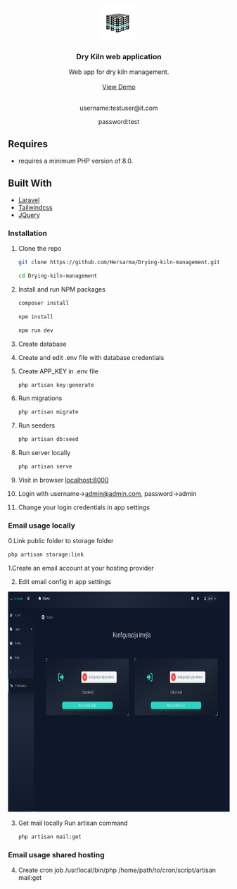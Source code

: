 <div id="top"></div>

<br />
<div align="center">
  <a href="https://github.com/github_username/repo_name">
    <img src="public/img/europalete-logo-black_teal.png" alt="Logo" width="80" height="80">
  </a>

<h3 align="center">Dry Kiln web application</h3>

  <p align="center">
    Web app for dry kiln management.
    <br />
    <br />
    <a href="https://hersarma.in.rs" target="_blank">View Demo</a>
    <br />
    <br />
  </p>
  <p>
     username:testuser@it.com
  </p>
  <p>
     password:test
  </p>
</div>

## Requires
* requires a minimum PHP version of 8.0.


## Built With

* [Laravel](https://laravel.com)
* [Tailwindcss](https://tailwindcss.com)
* [JQuery](https://jquery.com)

### Installation

1. Clone the repo
   ```sh
   git clone https://github.com/Hersarma/Drying-kiln-management.git
   ```
   
   ```sh
   cd Drying-kiln-management
   ```
2. Install and run NPM packages

   ```sh
   composer install
   ```
   ```sh
   npm install
   ```
   ```sh
   npm run dev
   ```
3. Create database

4. Create and edit .env file with database credentials

5. Create APP_KEY in .env file
   ```sh
   php artisan key:generate
   ```
6. Run migrations
   ```sh
   php artisan migrate
   ```
7. Run seeders
   ```sh
   php artisan db:seed
   ```
8. Run server locally
   ```sh
   php artisan serve
   ```
9. Visit in browser
   <a href="http://localhost:8000" target="_blank">localhost:8000</a>

10. Login with username->admin@admin.com, password->admin

11. Change your login credentials in app settings

### Email usage locally

0.Link public folder to storage folder
 ```sh
 php artisan storage:link
 ```

1.Create an email account at your hosting provider

2. Edit email config in app settings

<div align="left">
  <img src="public/img/github_img/email_settings.png" alt="Logo" width="750" height="500">
</div>

3. Get mail locally
 Run artisan command
   ```sh
   php artisan mail:get
   ```
### Email usage shared hosting
4. Create cron job
/usr/local/bin/php /home/path/to/cron/script/artisan mail:get
